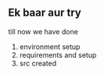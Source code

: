 ## Ek baar aur try
till now we have done 
1. environment setup 
2. requirements and setup
3. src created